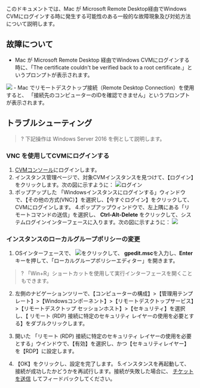 このドキュメントでは、Mac が Microsoft Remote Desktop経由でWindows CVMにログインする時に発生する可能性のある一般的な故障現象及び対処方法について説明します。
## 故障について

- Mac が Microsoft Remote Desktop 経由でWindows CVMにログインする時に、「The certificate couldn't be verified back to a root certificate.」というプロンプトが表示されます。
<img src="https://main.qcloudimg.com/raw/070b9c862d6928988768b266461bc816.png" data-nonescope="true" />
- Mac でリモートデスクトップ接続（Remote Desktop Connection）を使用すると、 「接続先のコンピューターのIDを確認できません」というプロンプトが表示されます。

## トラブルシューティング
>? 下記操作は Windows Server 2016 を例として説明します。
>

###  VNC を使用してCVMにログインする

1. [CVMコンソール](https://console.cloud.tencent.com/cvm/index)にログインします。
2. インスタンス管理ページで、対象CVMインスタンスを見つけて、【ログイン】をクリックします。次の図に示すように：
![ログイン](https://main.qcloudimg.com/raw/d9ccf04da21f4ac86d624742c87d5628.png)
3. ポップアップした 「Windowsインスタンスにログインする」ウィンドウで、【その他の方式(VNC）】を選択し、【今すぐログイン】をクリックして、CVMにログインします。
4.ポップアップウィンドウで、左上隅にある「リモートコマンドの送信」を選択し、 **Ctrl-Alt-Delete**  をクリックして、システムログインインターフェースに入ります。次の図に示すように：
![](https://main.qcloudimg.com/raw/5064251ea86085326e86884a1c13ef6b.png)

### インスタンスのローカルグループポリシーの変更

1. OSインターフェースで、 <img src="https://main.qcloudimg.com/raw/330624bafb194914948c8ebd9e47334d.png" style="margin: 0;">をクリックして、 **gpedit.msc**を入力し、**Enter**キーを押して、「ローカルグループポリシーエディター」を開きます。
>?  「Win+R」ショートカットを使用して実行インターフェースを開くこともできます。
>
2. 左側のナビゲーションツリーで、【コンピューターの構成】>【管理用テンプレート】>【Windowsコンポーネント】>【リモートデスクトップサービス】>【リモートデスクトップ セッションホスト】>【セキュリティ】を選択し、【 リモート (RDP) 接続に特定のセキュリティ レイヤーの使用を必要とする】をダブルクリックします。

3. 開いた 「リモート (RDP) 接続に特定のセキュリティ レイヤーの使用を必要とする」ウインドウで、【有効】を選択し、かつ【セキュリティレイヤー】を【RDP】に設定します。

4. 【OK】をクリックし、設定を完了します。
5.インスタンスを再起動して、接続が成功したかどうかを再試行します。接続が失敗した場合に、 [チケットを送信](https://console.cloud.tencent.com/workorder/category?level1_id=6&level2_id=7&source=0&data_title=%E4%BA%91%E6%9C%8D%E5%8A%A1%E5%99%A8CVM&level3_id=142&radio_title=%E4%BA%91%E6%9C%8D%E5%8A%A1%E5%99%A8%E7%99%BB%E5%BD%95%E4%B8%8D%E4%B8%8A&queue=15&scene_code=12686&step=2) してフィードバックしてください。
